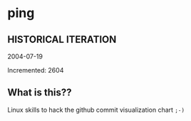 # ping

## HISTORICAL ITERATION
2004-07-19

Incremented: 2604

## What is this?? 
Linux skills to hack the github commit visualization chart `;-)`
